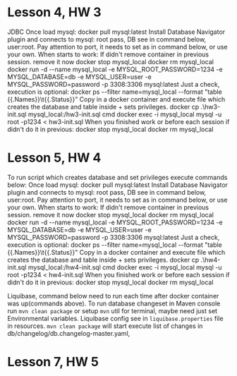 # **Lesson 4, HW 3**
JDBC
Once load mysql:
    docker pull mysql:latest
    Install Database Navigator plugin and connects to mysql: root pass, DB see in command below, user:root. Pay attention to port, it needs to set as in command below, or use your own.
When starts to work:
    If didn't remove container in previous session. remove it now
        docker stop mysql_local
        docker rm mysql_local
docker run -d --name mysql_local -e MYSQL_ROOT_PASSWORD=1234 -e MYSQL_DATABASE=db -e MYSQL_USER=user -e MYSQL_PASSWORD=password -p 3308:3306 mysql:latest
Just a check, execution is optional:
    docker ps --filter name=mysql_local --format "table {{.Names}}\t{{.Status}}"
Copy in a docker container and execute file which creates the database and table inside + sets privileges.
    docker cp .\hw3-init.sql mysql_local:/hw3-init.sql
    cmd
    docker exec -i mysql_local mysql -u root -p1234 < hw3-init.sql
When you finished work or before each session if didn't do it in previous:
    docker stop mysql_local
    docker rm mysql_local

# **Lesson 5, HW 4**
To run script which creates database and set privileges execute commands below:
Once load mysql:
    docker pull mysql:latest
    Install Database Navigator plugin and connects to mysql: root pass, DB see in command below, user:root. Pay attention to port, it needs to set as in command below, or use your own.
When starts to work:
    If didn't remove container in previous session. remove it now
        docker stop mysql_local
        docker rm mysql_local
docker run -d --name mysql_local -e MYSQL_ROOT_PASSWORD=1234 -e MYSQL_DATABASE=db -e MYSQL_USER=user -e MYSQL_PASSWORD=password -p 3308:3306 mysql:latest
Just a check, execution is optional:
    docker ps --filter name=mysql_local --format "table {{.Names}}\t{{.Status}}"
Copy in a docker container and execute file which creates the database and table inside + sets privileges.
    docker cp .\hw4-init.sql mysql_local:/hw4-init.sql
    cmd
    docker exec -i mysql_local mysql -u root -p1234 < hw4-init.sql
When you finished work or before each session if didn't do it in previous:
    docker stop mysql_local
    docker rm mysql_local

Liquibase, command below need to run each time after docker container was up(commands above).
To run database changeset in Maven console run `mvn clean package` or setup `mvn` util for terminal, maybe need just set Environmental variables.
Liquibase config see in `liquibase.properties` file in resources.
    `mvn clean package` will start execute list of changes in db/changelog/db.changelog-master.yaml, 

# **Lesson 7, HW 5**